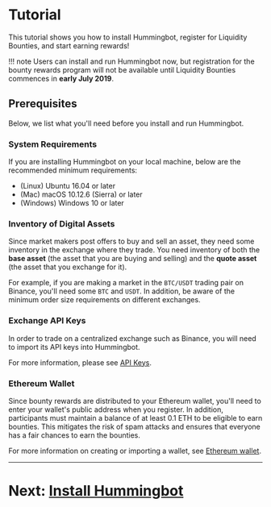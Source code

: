 # Tutorial

This tutorial shows you how to install Hummingbot, register for Liquidity Bounties, and start earning rewards!

!!! note
    Users can install and run Hummingbot now, but registration for the bounty rewards program will not be available until Liquidity Bounties commences in **early July 2019**.

## Prerequisites
Below, we list what you'll need before you install and run Hummingbot.

### System Requirements

If you are installing Hummingbot on your local machine, below are the recommended minimum requirements:

- (Linux) Ubuntu 16.04 or later
- (Mac) macOS 10.12.6 (Sierra) or later
- (Windows) Windows 10 or later

### Inventory of Digital Assets

Since market makers post offers to buy and sell an asset, they need some inventory in the exchange where they trade. You need inventory of both the **base asset** (the asset that you are buying and selling) and the **quote asset** (the asset that you exchange for it).

For example, if you are making a market in the `BTC/USDT` trading pair on Binance, you'll need some `BTC` and `USDT`. In addition, be aware of the minimum order size requirements on different exchanges.

### Exchange API Keys
In order to trade on a centralized exchange such as Binance, you will need to import its API keys into Hummingbot.

For more information, please see [API Keys](/installation/api-keys).

### Ethereum Wallet

Since bounty rewards are distributed to your Ethereum wallet, you'll need to enter your wallet's public address when you register. In addition, participants must maintain a balance of at least 0.1 ETH to be eligible to earn bounties. This mitigates the risk of spam attacks and ensures that everyone has a fair chances to earn the bounties.

For more information on creating or importing a wallet, see [Ethereum wallet](/installation/wallet).

---
# Next: [Install Hummingbot](/bounties/tutorial/install)
